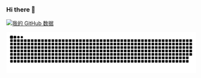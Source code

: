 ### Hi there 👋

[![我的 GitHub 数据](https://github-readme-stats.vercel.app/api?username=zhongjidalao)]()

<!--
**zhongjidalao/zhongjidalao** is a ✨ _special_ ✨ repository because its `README.md` (this file) appears on your GitHub profile.

Here are some ideas to get you started:

- 🔭 I’m currently working on ...
- 🌱 I’m currently learning ...
- 👯 I’m looking to collaborate on ...
- 🤔 I’m looking for help with ...
- 💬 Ask me about ...
- 📫 How to reach me: ...
- 😄 Pronouns: ...
- ⚡ Fun fact: ...
-->

![snake](https://github.com/zhongjidalao/zhongjidalao/blob/output/github-contribution-grid-snake.svg)

